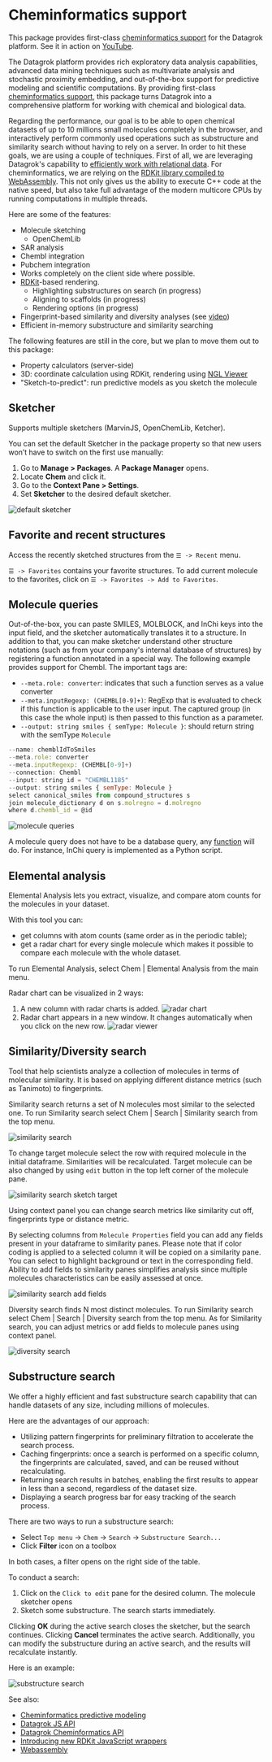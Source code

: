 # Cheminformatics support

This package provides first-class [cheminformatics support](https://datagrok.ai/cheminformatics) for the Datagrok platform.
See it in action on [YouTube](https://www.youtube.com/watch?v=k1NVdTRpYOM&ab_channel=Datagrok).

The Datagrok platform provides rich exploratory data analysis capabilities, advanced data mining
techniques such as multivariate analysis and stochastic proximity embedding, and out-of-the-box support for
predictive modeling and scientific computations. By providing first-class
[cheminformatics support](https://datagrok.ai/cheminformatics), this package turns Datagrok into
a comprehensive platform for working with chemical and biological data.

Regarding the performance, our goal is to be able to open chemical datasets of up to 10 millions small molecules completely
in the browser, and interactively perform commonly used operations such as substructure and similarity search
without having to rely on a server. In order to hit these goals, we are using a couple of techniques. First of all,
we are leveraging Datagrok's capability to [efficiently work with relational data](https://datagrok.ai/help/develop/performance).
For cheminformatics, we are relying on the [RDKit library compiled to WebAssembly](http://rdkit.blogspot.com/2019/11/introducing-new-rdkit-javascript.html).
This not only gives us the ability to execute C++ code at the native speed, but also take full advantage of the
modern multicore CPUs by running computations in multiple threads.

Here are some of the features:

* Molecule sketching
  * OpenChemLib
* SAR analysis
* Chembl integration
* Pubchem integration
* Works completely on the client side where possible.
* [RDKit](https://www.rdkit.org)-based rendering.
  * Highlighting substructures on search (in progress)
  * Aligning to scaffolds (in progress)
  * Rendering options (in progress)
* Fingerprint-based similarity and diversity analyses (see [video](https://www.youtube.com/watch?v=wCdzD64plEo&ab_channel=Datagrok))
* Efficient in-memory substructure and similarity searching

The following features are still in the core, but we plan to move them out to this package:

* Property calculators (server-side)
* 3D: coordinate calculation using RDKit, rendering using [NGL Viewer](http://nglviewer.org/)
* "Sketch-to-predict": run predictive models as you sketch the molecule

## Sketcher

Supports multiple sketchers (MarvinJS, OpenChemLib, Ketcher).

You can set the default Sketcher in the package property so that new users won’t have to switch on the first use manually:

1. Go to **Manage > Packages**. A **Package Manager** opens.
2. Locate **Chem** and click it.
3. Go to the **Context Pane > Settings**.
4. Set **Sketcher** to the desired default sketcher.

![default sketcher](../../help/uploads/gifs/default-sketcher.gif)

## Favorite and recent structures

Access the recently sketched structures from the `☰ -> Recent` menu.

`☰ -> Favorites` contains your favorite structures. To add current molecule
to the favorites, click on `☰ -> Favorites -> Add to Favorites`.

## Molecule queries

Out-of-the-box, you can paste SMILES, MOLBLOCK, and InChi keys into the input field, and the sketcher
automatically translates it to a structure. In addition to that, you can make sketcher understand
other structure notations (such as from your company's internal database of structures) by registering
a function annotated in a special way. The following example provides support for Chembl. The important
tags are:

* `--meta.role: converter`: indicates that such a function serves as a value converter
* `--meta.inputRegexp: (CHEMBL[0-9]+)`: RegExp that is evaluated to check if this function
  is applicable to the user input. The captured group (in this case the whole input) is then
  passed to this function as a parameter.
* `--output: string smiles { semType: Molecule }`: should return string with the semType `Molecule`

```js
--name: chemblIdToSmiles
--meta.role: converter
--meta.inputRegexp: (CHEMBL[0-9]+)
--connection: Chembl
--input: string id = "CHEMBL1185"
--output: string smiles { semType: Molecule }
select canonical_smiles from compound_structures s
join molecule_dictionary d on s.molregno = d.molregno
where d.chembl_id = @id
```

![molecule queries](help/molecule-queries.gif)

A molecule query does not have to be a database query, any [function](../../help/datagrok/functions/function.md)
will do. For instance, InChi query is implemented as a Python script.

## Elemental analysis

Elemental Analysis lets you extract, visualize, and compare atom counts for the molecules in your dataset.

With this tool you can:

* get columns with atom counts (same order as in the periodic table);
* get a radar chart for every single molecule which makes it possible to compare each molecule with the whole dataset.

To run Elemental Analysis, select Chem | Elemental Analysis from the main menu.

Radar chart can be visualized in 2 ways:

1. A new column with radar charts is added.
  ![radar chart](help/radar-chart-grid.gif)
2. Radar chart appears in a new window. It changes automatically when you click on the new row.
  ![radar viewer](help/radar-chart-view.gif)

## Similarity/Diversity search

Tool that help scientists analyze a collection of molecules in terms of molecular similarity. It is based on applying different distance metrics (such as Tanimoto) to fingerprints.

Similarity search returns a set of N molecules most similar to the selected one. To run Similarity search select Chem | Search | Similarity search from the top menu.

![similarity search](help/similarity_search.png)

To change target molecule select the row with required molecule in the initial dataframe. Similarities will be recalculated.
Target molecule can be also changed by using `edit` button in the top left corner of the molecule pane.

![similarity search sketch target](help/similarity_search_sketch_target.gif)

Using context panel you can change search metrics like similarity cut off, fingerprints type or distance metric.

By selecting columns from `Molecule Properties` field you can add any fields present in your dataframe to similarity panes. Please note that if color coding is applied to a selected column it will be copied on a similarity pane. You can select to highlight background or text in the corresponding field. Ability to add fields to similarity panes simplifies analysis since multiple molecules characteristics can be easily assessed at once.

![similarity search add fields](help/similarity_search_add_fields.gif)

Diversity search finds N most distinct molecules. To run Similarity search select Chem | Search | Diversity search from the top menu.
As for Similarity search, you can adjust metrics or add fields to molecule panes using context panel.

![diversity search](help/diversity_search.png)

## Substructure search

We offer a highly efficient and fast substructure search capability that can handle datasets of any size, including millions of molecules.

Here are the advantages of our approach:

* Utilizing pattern fingerprints for preliminary filtration to accelerate the search process.
* Caching fingerprints: once a search is performed on a specific column, the fingerprints are calculated, saved, and can be reused without recalculating.
* Returning search results in batches, enabling the first results to appear in less than a second, regardless of the dataset size.
* Displaying a search progress bar for easy tracking of the search process.

There are two ways to run a substructure search:

* Select `Top menu` -> `Chem` -> `Search` -> `Substructure Search...`
* Click **Filter** icon on a toolbox

In both cases, a filter opens on the right side of the table.

To conduct a search:

 1. Click on the `Click to edit` pane for the desired column. The molecule sketcher opens
 2. Sketch some substructure. The search starts immediately.

Clicking **OK** during the active search closes the sketcher, but the search continues. Clicking **Cancel** terminates the active search.
Additionally, you can modify the substructure during an active search, and the results will recalculate instantly.

Here is an example:

![substructure search](help/substructure_search.gif)

See also:

* [Cheminformatics predictive modeling](https://datagrok.ai/help/domains/chem/chem-predictive-modeling)
* [Datagrok JS API](https://datagrok.ai/help/develop/js-api)
* [Datagrok Cheminformatics API](https://datagrok.ai/help/develop/cheminformatics-development)
* [Introducing new RDKit JavaScript wrappers](http://rdkit.blogspot.com/2019/11/introducing-new-rdkit-javascript.html)
* [Webassembly](https://webassembly.org/)
